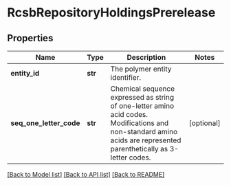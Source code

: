 # RcsbRepositoryHoldingsPrerelease

## Properties
Name | Type | Description | Notes
------------ | ------------- | ------------- | -------------
**entity_id** | **str** | The polymer entity identifier. | 
**seq_one_letter_code** | **str** | Chemical sequence expressed as string of one-letter amino acid codes.  Modifications and non-standard amino acids are represented parenthetically  as 3-letter codes. | [optional] 

[[Back to Model list]](../README.md#documentation-for-models) [[Back to API list]](../README.md#documentation-for-api-endpoints) [[Back to README]](../README.md)

